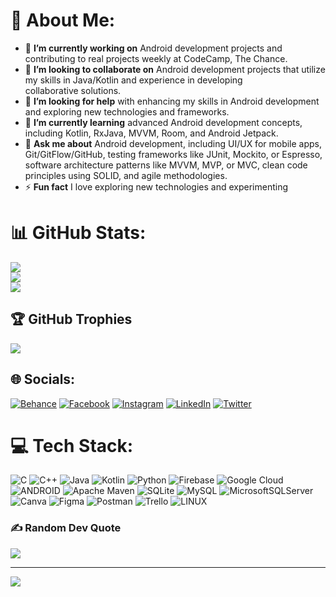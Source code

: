 # 💫 About Me:

 - 🔭 **I’m currently working on** Android development projects and   
   contributing to real projects weekly at CodeCamp, The Chance.<br>
 - 👯    **I’m looking to collaborate on** Android development projects
   that utilize my skills in Java/Kotlin and experience in developing  
   collaborative solutions.<br>
 - 🤝 **I’m looking for help** with    enhancing my skills in Android
   development and exploring new    technologies and frameworks.<br>
 - 🌱 **I’m currently learning**    advanced Android development
   concepts, including Kotlin, RxJava,    MVVM, Room, and Android
   Jetpack.<br>
 - 💬 **Ask me about** Android    development, including UI/UX for
   mobile apps, Git/GitFlow/GitHub,    testing frameworks like JUnit,
   Mockito, or Espresso, software    architecture patterns like MVVM,
   MVP, or MVC, clean code principles    using SOLID, and agile
   methodologies.<br>
 - ⚡ **Fun fact** I love    exploring new technologies and experimenting



# 📊 GitHub Stats:

![](https://github-readme-stats.vercel.app/api?username=mahmmedn19&theme=default&hide_border=false&include_all_commits=true&count_private=false)<br/>
![](https://github-readme-streak-stats.herokuapp.com/?user=mahmmedn19&theme=default&hide_border=false)<br/>
![](https://github-readme-stats.vercel.app/api/top-langs/?username=mahmmedn19&theme=default&hide_border=false&include_all_commits=true&count_private=false&layout=compact)


## 🏆 GitHub Trophies
![](https://github-profile-trophy.vercel.app/?username=mahmmedn19&theme=monokai&no-frame=false&no-bg=true&margin-w=4)

## 🌐 Socials:
[![Behance](https://img.shields.io/badge/Behance-1769ff?logo=behance&logoColor=white)](https://behance.net/mahmmedn19) [![Facebook](https://img.shields.io/badge/Facebook-%231877F2.svg?logo=Facebook&logoColor=white)](https://facebook.com/mahmmedn19) [![Instagram](https://img.shields.io/badge/Instagram-%23E4405F.svg?logo=Instagram&logoColor=white)](https://instagram.com/mo_naser_22) [![LinkedIn](https://img.shields.io/badge/LinkedIn-%230077B5.svg?logo=linkedin&logoColor=white)](https://linkedin.com/in/mahmmedn19) [![Twitter](https://img.shields.io/badge/Twitter-%231DA1F2.svg?logo=Twitter&logoColor=white)](https://twitter.com/mahmmedn19) 

# 💻 Tech Stack:
![C](https://img.shields.io/badge/c-%2300599C.svg?style=plastic&logo=c&logoColor=white) ![C++](https://img.shields.io/badge/c++-%2300599C.svg?style=plastic&logo=c%2B%2B&logoColor=white) ![Java](https://img.shields.io/badge/java-%23ED8B00.svg?style=plastic&logo=java&logoColor=white) ![Kotlin](https://img.shields.io/badge/kotlin-%230095D5.svg?style=plastic&logo=kotlin&logoColor=white) ![Python](https://img.shields.io/badge/python-3670A0?style=plastic&logo=python&logoColor=ffdd54) ![Firebase](https://img.shields.io/badge/firebase-%23039BE5.svg?style=plastic&logo=firebase) ![Google Cloud](https://img.shields.io/badge/Google%20Cloud-%234285F4.svg?style=plastic&logo=google-cloud&logoColor=white) ![ANDROID](https://img.shields.io/badge/android-%2320232a.svg?style=plastic&logo=android&logoColor=%a4c639) ![Apache Maven](https://img.shields.io/badge/Apache%20Maven-C71A36?style=plastic&logo=Apache%20Maven&logoColor=white) ![SQLite](https://img.shields.io/badge/sqlite-%2307405e.svg?style=plastic&logo=sqlite&logoColor=white) ![MySQL](https://img.shields.io/badge/mysql-%2300f.svg?style=plastic&logo=mysql&logoColor=white) ![MicrosoftSQLServer](https://img.shields.io/badge/Microsoft%20SQL%20Sever-CC2927?style=plastic&logo=microsoft%20sql%20server&logoColor=white) ![Canva](https://img.shields.io/badge/Canva-%2300C4CC.svg?style=plastic&logo=Canva&logoColor=white) 	![Figma](https://img.shields.io/badge/figma-%23F24E1E.svg?style=plastic&logo=figma&logoColor=white) ![Postman](https://img.shields.io/badge/Postman-FF6C37?style=plastic&logo=postman&logoColor=white) ![Trello](https://img.shields.io/badge/Trello-%23026AA7.svg?style=plastic&logo=Trello&logoColor=white) ![LINUX](https://img.shields.io/badge/Linux-FCC624?style=plastic&logo=linux&logoColor=black)

### ✍️ Random Dev Quote
![](https://quotes-github-readme.vercel.app/api?type=horizontal&theme=radical)

---
[![](https://visitcount.itsvg.in/api?id=mahmmedn19&icon=5&color=12)](https://visitcount.itsvg.in)

<!-- Proudly created with GPRM ( https://gprm.itsvg.in ) -->
